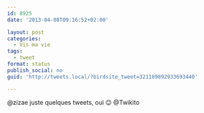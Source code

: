 ```yaml
---
id: 8925
date: '2013-04-08T09:16:52+02:00'

layout: post
categories:
  - Vis ma vie
tags:
  - tweet
format: status
publish_social: no
guid: 'http://tweets.local/?birdsite_tweet=321189892933693440'

---
```


@zizae juste quelques tweets, oui 😉 @Twikito